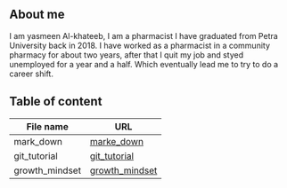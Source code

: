 ## **About me**
I am yasmeen Al-khateeb, I am a pharmacist I have graduated from Petra University back in 2018. I have worked as a pharmacist in a community pharmacy for about two years, after that I quit my job and styed unemployed for a year and a half. Which eventually lead me to try to do a career shift.  
## **Table of content**

**File name**| **URL**
-------------|--------
 mark_down | [marke_down](https://yasmeenokh.github.io/reading-notes/marke_down)  
git_tutorial | [git_tutorial](https://yasmeenokh.github.io/reading-notes/git_tutorial)
growth_mindset | [growth_mindset](https://yasmeenokh.github.io/reading-notes/growth_mindset.md)








